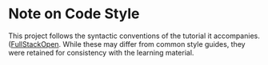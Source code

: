 # Note on Code Style

This project follows the syntactic conventions of the tutorial it accompanies. ([FullStackOpen](https://fullstackopen.com/).
While these may differ from common style guides, they were retained for consistency with the learning material.
